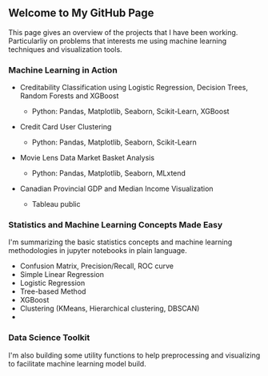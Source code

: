 ## Welcome to My GitHub Page

This page gives an overview of the projects that I have been working. Particularliy on problems that interests me using machine learning techniques and visualization tools.


### Machine Learning in Action

* Creditability Classification using Logistic Regression, Decision Trees, Random Forests and XGBoost
  * Python: Pandas, Matplotlib, Seaborn, Scikit-Learn, XGBoost
  
* Credit Card User Clustering 
  * Python: Pandas, Matplotlib, Seaborn, Scikit-Learn
  
* Movie Lens Data Market Basket Analysis
  * Python: Pandas, Matplotlib, Seaborn, MLxtend
  
* Canadian Provincial GDP and Median Income Visualization
  * Tableau public



### Statistics and Machine Learning Concepts Made Easy
I'm summarizing the basic statistics concepts and machine learning methodologies in jupyter notebooks in plain language.

* Confusion Matrix, Precision/Recall, ROC curve
* Simple Linear Regression
* Logistic Regression
* Tree-based Method
* XGBoost
* Clustering (KMeans, Hierarchical clustering, DBSCAN)
*
### Data Science Toolkit
I'm also building some utility functions to help preprocessing and visualizing to facilitate machine learning model build.
